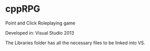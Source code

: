 cppRPG
======

Point and Click Roleplaying game



Developed in: Visual Studio 2013

The Libraries folder has all the necessary files to be linked into VS.


